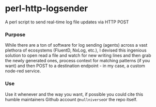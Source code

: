 # perl-http-logsender
A perl script to send real-time log file updates via HTTP POST

### Purpose
While there are a ton of software for log sending (agents) across a vast plethora of ecosystems (FluentD, NxLog, etc.), I devised this ingenious solution to open read a file and watch for new writing lines and then grab the newly generated ones, process context for matching patterns (if you want) and then POST to a destination endpoint - in my case, a custom node-red service. 

### Use
Use it whenever and the way you want, if possible you could cite this humble maintainers Github account ```@nullniverse```or the repo itself.
